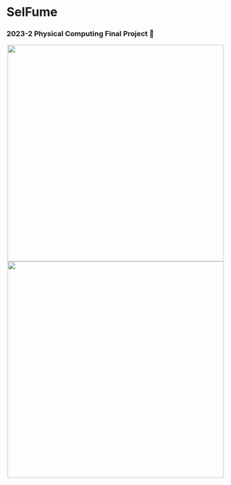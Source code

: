 # SelFume
### 2023-2 Physical Computing Final Project 🏅

<center>

  <img src="https://github.com/sjy2335/SelFume/assets/106982330/0c2f36cb-f8dc-464c-9e50-887b442878a3" height="500"/> <img src="https://github.com/sjy2335/SelFume/assets/106982330/aae896c0-71a4-403c-b02c-866b85051839" height="500"/>

</center>
